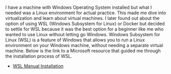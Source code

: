 I have a machine with Windows Operating System installed but what I needed was a Linux environment for actual practice. This made me dive into virtualization and learn about virtual machines. I later found out about the option of using WSL (Windows Subsystem for Linux) or Docker but decided to settle for WSL because it was the best option for a beginner like me who wanted to use Linux without letting go Windows.
Windows Subsystem for Linux (WSL) is a feature of Windows that allows you to run a Linux environment on your Windows machine, without needing a separate virtual machine. Below is the link to a Microsoft resource that guided me through the installation process of WSL.
- [WSL Manual Installation](https://learn.microsoft.com/en-us/windows/wsl/install-manual)
